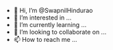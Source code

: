 - 👋 Hi, I’m @SwapnilHindurao
- 👀 I’m interested in ...
- 🌱 I’m currently learning ...
- 💞️ I’m looking to collaborate on ...
- 📫 How to reach me ...

<!---
SwapnilHindurao/SwapnilHindurao is a ✨ special ✨ repository because its `README.md` (this file) appears on your GitHub profile.
You can click the Preview link to take a look at your changes.
--->
